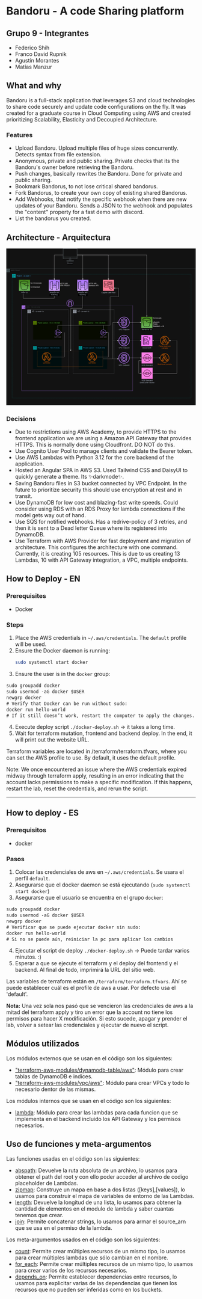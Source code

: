 # Bandoru - A code Sharing platform
## Grupo 9 - Integrantes
- Federico Shih
- Franco David Rupnik
- Agustín Morantes
- Matías Manzur

## What and why
Bandoru is a full-stack application that leverages S3 and cloud technologies to share code securely and update code configurations on the fly. It was created for a graduate course in Cloud Computing using AWS and created prioritizing Scalability, Elasticity and Decoupled Architecture. 
### Features
- Upload Bandoru. Upload multiple files of huge sizes concurrently. Detects syntax from file extension.
- Anonymous, private and public sharing. Private checks that its the Bandoru's owner before retrieving the Bandoru.
- Push changes, basically rewrites the Bandoru. Done for private and public sharing.
- Bookmark Bandorus, to not lose critical shared bandorus.
- Fork Bandorus, to create your own copy of existing shared Bandorus.
- Add Webhooks, that notify the specific webhook when there are new updates of your Bandoru. Sends a JSON to the webhook and populates the "content" property for a fast demo with discord.
- List the bandorus you created.

## Architecture - Arquitectura
![Diagrama Arquitectura](./diagrama_arquitectura_cloud.png)

### Decisions
- Due to restrictions using AWS Academy, to provide HTTPS to the frontend application we are using a Amazon API Gateway that provides HTTPS. This is normally done using Cloudfront. DO NOT do this.
- Use Cognito User Pool to manage clients and validate the Bearer token.
- Use AWS Lambdas with Python 3.12 for the core backend of the application.
- Hosted an Angular SPA in AWS S3. Used Tailwind CSS and DaisyUI to quickly generate a theme. Its ✨darkmode✨.
- Saving Bandoru files in S3 bucket connected by VPC Endpoint. In the future to prioritize security this should use encryption at rest and in transit.
- Use DynamoDB for low cost and blazing-fast write speeds. Could consider using RDS with an RDS Proxy for lambda connections if the model gets way out of hand.
- Use SQS for notified webhooks. Has a redrive-policy of 3 retries, and then it is sent to a Dead letter Queue where its registered into DynamoDB.
- Use Terraform with AWS Provider for fast deployment and migration of architecture. This configures the architecture with one command. Currently, it is creating 105 resources. This is due to us creating 13 Lambdas, 10 with API Gateway integration, a VPC, multiple endpoints.

## How to Deploy - EN

### Prerequisites
- Docker

### Steps
1. Place the AWS credentials in `~/.aws/credentials`. The `default` profile will be used.
2. Ensure the Docker daemon is running:
   ```bash
   sudo systemctl start docker
3. Ensure the user is in the `docker` group:
```shell
sudo groupadd docker
sudo usermod -aG docker $USER
newgrp docker
# Verify that Docker can be run without sudo:
docker run hello-world
# If it still doesn’t work, restart the computer to apply the changes.
```
4. Execute deploy script `./docker-deploy.sh` -> it takes a long time.
5. Wait for terraform mutation, frontend and backend deploy. In the end, it will print out the website URL.

Terraform variables are located in /terraform/terraform.tfvars, where you can set the AWS profile to use. By default, it uses the default profile.

Note: We once encountered an issue where the AWS credentials expired midway through terraform apply, resulting in an error indicating that the account lacks permissions to make a specific modification. If this happens, restart the lab, reset the credentials, and rerun the script.

---

## How to deploy - ES
### Prerequisitos
- docker

### Pasos
1. Colocar las credenciales de aws en `~/.aws/credentials`. Se usara el perfil `default`.
2. Asegurarse que el docker daemon se está ejecutando (`sudo systemctl start docker`)
3. Asegurarse que el usuario se encuentra en el grupo `docker`:
```shell
sudo groupadd docker
sudo usermod -aG docker $USER
newgrp docker
# Verificar que se puede ejecutar docker sin sudo:
docker run hello-world
# Si no se puede aún, reiniciar la pc para aplicar los cambios
```
4. Ejecutar el script de deploy `./docker-deploy.sh` -> Puede tardar varios minutos. :)
5. Esperar a que se ejecute el terraform y el deploy del frontend y el backend. Al final de todo, imprimirá la URL del sitio web.

Las variables de terraform están en `/terraform/terraform.tfvars`. Ahí se puede establecer cuál es el profile de aws a usar. Por defecto usa el 'default'.

**Nota:** Una vez sola nos pasó que se vencieron las credenciales de aws a la mitad del terraform apply y tiro un error que la account no tiene los permisos para hacer X modificación. Si esto sucede, apagar y prender el lab, volver a setear las credenciales y ejecutar de nuevo el script.

## Módulos utilizados
Los módulos externos que se usan en el código son los siguientes:
- ["terraform-aws-modules/dynamodb-table/aws"](https://registry.terraform.io/modules/terraform-aws-modules/dynamodb-table/aws/latest): Módulo para crear tablas de DynamoDB e indices.
- ["terraform-aws-modules/vpc/aws"](https://registry.terraform.io/modules/terraform-aws-modules/vpc/aws/latest): Módulo para crear VPCs y todo lo necesario dentor de las mismas.

Los módulos internos que se usan en el código son los siguientes:
- [lambda](lambda): Módulo para crear las lambdas para cada funcion que se implementa en el backend incluido los API Gateway y los permisos necesarios.

## Uso de funciones y meta-argumentos
Las funciones usadas en el código son las siguientes:
- [abspath](https://developer.hashicorp.com/terraform/language/functions/abspath): Devuelve la ruta absoluta de un archivo, lo usamos para obtener el path del root y con ello poder acceder al archivo de codigo placeholder de Lambdas.
- [zipmap](https://developer.hashicorp.com/terraform/language/functions/zipmap): Construye un mapa en base a dos listas ([keys],[values]), lo usamos para construir el mapa de variables de entorno de las Lambdas.
- [length](https://developer.hashicorp.com/terraform/language/functions/length): Devuelve la longitud de una lista, lo usamos para obtener la cantidad de elementos en el modulo de lambda y saber cuantas tenemos que crear.
- [join](https://developer.hashicorp.com/terraform/language/functions/join): Permite concatenar strings, lo usamos para armar el source_arn que se usa en el permiso de la lambda.

Los meta-argumentos usados en el código son los siguientes:
- [count](https://developer.hashicorp.com/terraform/language/meta-arguments/count): Permite crear múltiples recursos de un mismo tipo, lo usamos para crear múltiples lambdas que sólo cambian en el nombre.
- [for_each](https://developer.hashicorp.com/terraform/language/meta-arguments/for_each): Permite crear múltiples recursos de un mismo tipo, lo usamos para crear varios de los recursos necesarios.
- [depends_on](https://developer.hashicorp.com/terraform/language/meta-arguments/depends_on): Permite establecer dependencias entre recursos, lo usamos para explicitar varias de las dependencias que tienen los recursos que no pueden ser inferidas como en los buckets.


